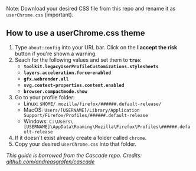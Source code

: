 Note: Download your desired CSS file from this repo and rename it as `userChrome.css` (important).

## How to use a userChrome.css theme

1. Type `about:config` into your URL bar. Click on the **I accept the risk** button if you're shown a warning.
2. Seach for the following values and set them to **`true`**:  
    - **`toolkit.legacyUserProfileCustomizations.stylesheets`**
    - **`layers.acceleration.force-enabled`**
    - **`gfx.webrender.all`**
    - **`svg.context-properties.content.enabled`**
    - **`browser.compactmode.show`**
3. Go to your profile folder:
    - Linux: `$HOME/.mozilla/firefox/######.default-release/`
    - MacOS: `Users/[USERNAME]/Library/Application Support/Firefox/Profiles/######.default-release`
    - Windows: `C:\Users\[USERNAME]\AppData\Roaming\Mozilla\Firefox\Profiles\######.default-release`
4. If it doesn't exist already create a folder called `chrome`.
5. Copy your desired `userChrome.css` into that folder.

_This guide is borrowed from the Cascade repo. Credits: [github.com/andreasgrafen/cascade](https://github.com/andreasgrafen/cascade/blob/main/README.md#how-to-use-a-userchromecss-theme)_

